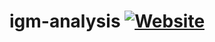 # igm-analysis [![Website](https://img.shields.io/website/https/cfhull.github.io/igm-analysis)](https://cfhull.github.io/igm-analysis)
